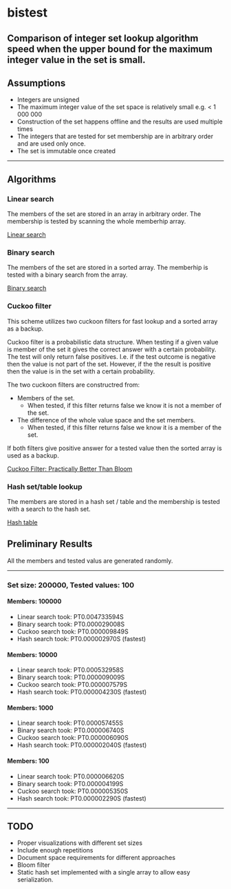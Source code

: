 # bistest
Comparison of integer set lookup algorithm speed when the upper bound for the maximum integer value in the set is small.
------
## Assumptions
* Integers are unsigned
* The maximum integer value of the set space is relatively small e.g. < 1 000 000
* Construction of the set happens offline and the results are used multiple times
* The integers that are tested for set membership are in arbitrary order and are used only once.
* The set is immutable once created
------
## Algorithms

### Linear search
The members of the set are stored in an array in arbitrary order. The membership is tested by scanning the whole memberhip array.

[Linear search](https://en.wikipedia.org/wiki/Linear_search)

### Binary search
The members of the set are stored in a sorted array. The memberhip is tested with a binary search from the array.

[Binary search](https://en.wikipedia.org/wiki/Binary_search_algorithm)

### Cuckoo filter
This scheme utilizes two cuckoon filters for fast lookup and a sorted array as a backup. 

Cuckoo filter is a probabilistic data structure. When testing if a given value is member of the set it gives the correct answer
with a certain probability. The test will only return false positives. I.e. if the test outcome is negative then the value
is not part of the set. However, if the the result is positive then the value is in the set with a certain probability.

The two cuckoon filters are constructred from:
- Members of the set.
  - When tested, if this filter returns false we know it is not a member of the set.
- The difference of the whole value space and the set members.
  - When tested, if this filter returns false we know it is a member of the set.
  
If both filters give positive answer for a tested value then the sorted array is used as a backup.

[Cuckoo Filter: Practically Better Than Bloom](https://www.cs.cmu.edu/~dga/papers/cuckoo-conext2014.pdf)

### Hash set/table lookup
The members are stored in a hash set / table and the membership is tested with a search to the hash set.

[Hash table](https://en.wikipedia.org/wiki/Hash_table)

## Preliminary Results

All the members and tested valus are generated randomly.

-------------
### Set size: 200000, Tested values: 100
#### Members: 100000

* Linear search  took: PT0.004733594S
* Binary search took: PT0.000029008S
* Cuckoo search took: PT0.000009849S
* Hash  search took: PT0.000002970S (fastest)

#### Members: 10000

* Linear search  took: PT0.000532958S
* Binary search took: PT0.000009009S
* Cuckoo search took: PT0.000007579S
* Hash  search took: PT0.000004230S (fastest)

#### Members: 1000

* Linear search  took: PT0.000057455S
* Binary search took: PT0.000006740S
* Cuckoo search took: PT0.000006090S
* Hash  search took: PT0.000002040S (fastest)

#### Members: 100

* Linear search  took: PT0.000006620S
* Binary search took: PT0.000004199S
* Cuckoo search took: PT0.000005350S
* Hash  search took: PT0.000002290S (fastest)

--------------

## TODO
- Proper visualizations with different set sizes
- Include enough repetitions
- Document space requirements for different approaches
- Bloom filter
- Static hash set implemented with a single array to allow easy serialization.

